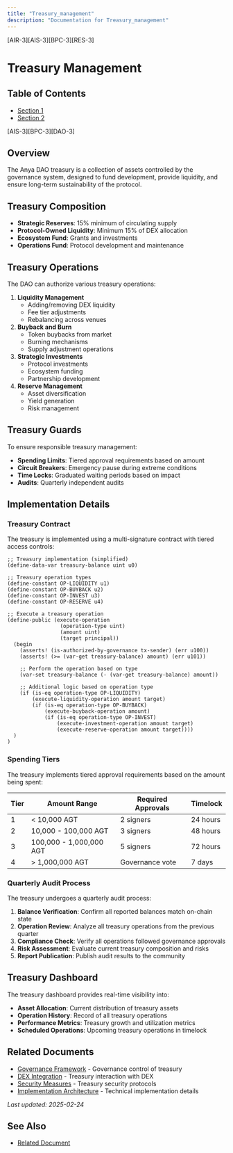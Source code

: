 ```yaml
---
title: "Treasury_management"
description: "Documentation for Treasury_management"
---
```


[AIR-3][AIS-3][BPC-3][RES-3]


# Treasury Management

## Table of Contents

- [Section 1](#section-1)
- [Section 2](#section-2)


[AIS-3][BPC-3][DAO-3]

## Overview

The Anya DAO treasury is a collection of assets controlled by the governance system, designed to fund development, provide liquidity, and ensure long-term sustainability of the protocol.

## Treasury Composition

- **Strategic Reserves**: 15% minimum of circulating supply
- **Protocol-Owned Liquidity**: Minimum 15% of DEX allocation
- **Ecosystem Fund**: Grants and investments
- **Operations Fund**: Protocol development and maintenance

## Treasury Operations

The DAO can authorize various treasury operations:

1. **Liquidity Management**
   - Adding/removing DEX liquidity
   - Fee tier adjustments
   - Rebalancing across venues
2. **Buyback and Burn**
   - Token buybacks from market
   - Burning mechanisms
   - Supply adjustment operations
3. **Strategic Investments**
   - Protocol investments
   - Ecosystem funding
   - Partnership development
4. **Reserve Management**
   - Asset diversification
   - Yield generation
   - Risk management

## Treasury Guards

To ensure responsible treasury management:

- **Spending Limits**: Tiered approval requirements based on amount
- **Circuit Breakers**: Emergency pause during extreme conditions
- **Time Locks**: Graduated waiting periods based on impact
- **Audits**: Quarterly independent audits

## Implementation Details

### Treasury Contract

The treasury is implemented using a multi-signature contract with tiered access controls:

```clarity
;; Treasury implementation (simplified)
(define-data-var treasury-balance uint u0)

;; Treasury operation types
(define-constant OP-LIQUIDITY u1)
(define-constant OP-BUYBACK u2)
(define-constant OP-INVEST u3)
(define-constant OP-RESERVE u4)

;; Execute a treasury operation
(define-public (execute-operation 
                 (operation-type uint) 
                 (amount uint) 
                 (target principal))
  (begin
    (asserts! (is-authorized-by-governance tx-sender) (err u100))
    (asserts! (>= (var-get treasury-balance) amount) (err u101))
    
    ;; Perform the operation based on type
    (var-set treasury-balance (- (var-get treasury-balance) amount))
    
    ;; Additional logic based on operation type
    (if (is-eq operation-type OP-LIQUIDITY)
        (execute-liquidity-operation amount target)
        (if (is-eq operation-type OP-BUYBACK)
            (execute-buyback-operation amount)
            (if (is-eq operation-type OP-INVEST)
                (execute-investment-operation amount target)
                (execute-reserve-operation amount target))))
  )
)
```

### Spending Tiers

The treasury implements tiered approval requirements based on the amount being spent:

| Tier | Amount Range | Required Approvals | Timelock |
|------|--------------|-------------------|----------|
| 1 | < 10,000 AGT | 2 signers | 24 hours |
| 2 | 10,000 - 100,000 AGT | 3 signers | 48 hours |
| 3 | 100,000 - 1,000,000 AGT | 5 signers | 72 hours |
| 4 | > 1,000,000 AGT | Governance vote | 7 days |

### Quarterly Audit Process

The treasury undergoes a quarterly audit process:

1. **Balance Verification**: Confirm all reported balances match on-chain state
2. **Operation Review**: Analyze all treasury operations from the previous quarter
3. **Compliance Check**: Verify all operations followed governance approvals
4. **Risk Assessment**: Evaluate current treasury composition and risks
5. **Report Publication**: Publish audit results to the community

## Treasury Dashboard

The treasury dashboard provides real-time visibility into:

- **Asset Allocation**: Current distribution of treasury assets
- **Operation History**: Record of all treasury operations
- **Performance Metrics**: Treasury growth and utilization metrics
- **Scheduled Operations**: Upcoming treasury operations in timelock

## Related Documents

- [Governance Framework](GOVERNANCE_FRAMEWORK.md) - Governance control of treasury
- [DEX Integration](DEX_INTEGRATION.md) - Treasury interaction with DEX
- [Security Measures](SECURITY_MEASURES.md) - Treasury security protocols
- [Implementation Architecture](IMPLEMENTATION_ARCHITECTURE.md) - Technical implementation details

*Last updated: 2025-02-24* 
## See Also

- [Related Document](#related-document)

